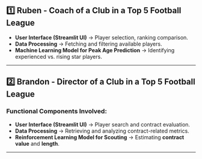 ## **1️⃣ Ruben - Coach of a Club in a Top 5 Football League**

- **User Interface (Streamlit UI)** → Player selection, ranking comparison.
- **Data Processing** → Fetching and filtering available players.
- **Machine Learning Model for Peak Age Prediction** → Identifying experienced vs. rising star players.

---

## **2️⃣ Brandon - Director of a Club in a Top 5 Football League**

### **Functional Components Involved:**

- **User Interface (Streamlit UI)** → Player search and contract evaluation.
- **Data Processing** → Retrieving and analyzing contract-related metrics.
- **Reinforcement Learning Model for Scouting** → Estimating **contract value** and **length**.

---
